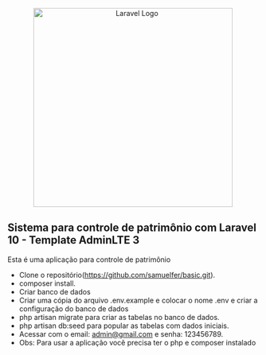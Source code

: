 <p align="center"><a href="https://laravel.com" target="_blank"><img src="https://raw.githubusercontent.com/laravel/art/master/logo-lockup/5%20SVG/2%20CMYK/1%20Full%20Color/laravel-logolockup-cmyk-red.svg" width="400" alt="Laravel Logo"></a></p>

## Sistema para controle de patrimônio com Laravel 10 - Template AdminLTE 3

Esta é uma aplicação para controle de patrimônio

- Clone o repositório(https://github.com/samuelfer/basic.git).
- composer install.
- Criar banco de dados
- Criar uma cópia do arquivo .env.example e colocar o nome .env e criar a configuração do banco de dados
- php artisan migrate para criar as tabelas no banco de dados.
- php artisan db:seed para popular as tabelas com dados iniciais.
- Acessar com o email: admin@gmail.com e senha: 123456789. 
- Obs: Para usar a aplicação você precisa ter o php e composer instalado
